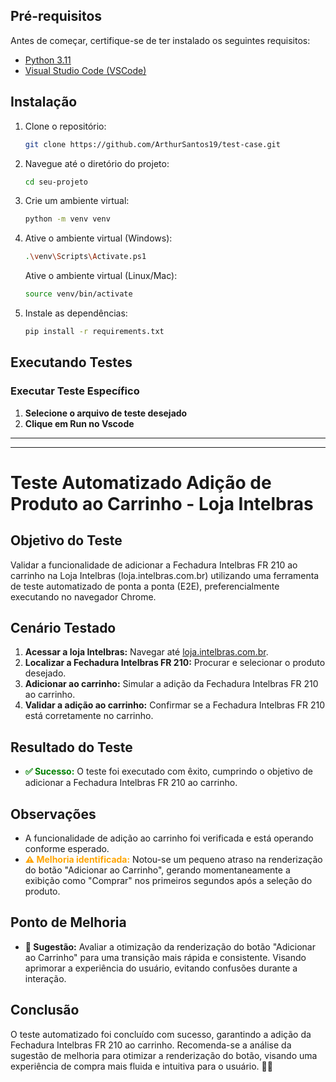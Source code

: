 ## Pré-requisitos

Antes de começar, certifique-se de ter instalado os seguintes requisitos:
- [Python 3.11](https://www.python.org/downloads/)
- [Visual Studio Code (VSCode)](https://code.visualstudio.com/download/)


## Instalação

1. Clone o repositório:
    ```bash
    git clone https://github.com/ArthurSantos19/test-case.git
    ```

2. Navegue até o diretório do projeto:
    ```bash
    cd seu-projeto
    ```

3. Crie um ambiente virtual:
    ```bash
    python -m venv venv
    ```

4. Ative o ambiente virtual (Windows):
    ```bash
    .\venv\Scripts\Activate.ps1
    ```

    Ative o ambiente virtual (Linux/Mac):
    ```bash
    source venv/bin/activate
    ```

5. Instale as dependências:
    ```bash
    pip install -r requirements.txt
    ```


## Executando Testes

### Executar Teste Específico

1. **Selecione o arquivo de teste desejado**
2. **Clique em Run no Vscode**

---
---


# Teste Automatizado Adição de Produto ao Carrinho - Loja Intelbras

## Objetivo do Teste
Validar a funcionalidade de adicionar a Fechadura Intelbras FR 210 ao carrinho na Loja Intelbras (loja.intelbras.com.br) utilizando uma ferramenta de teste automatizado de ponta a ponta (E2E), preferencialmente executando no navegador Chrome.

## Cenário Testado
1. **Acessar a loja Intelbras:** Navegar até [loja.intelbras.com.br](https://loja.intelbras.com.br).
2. **Localizar a Fechadura Intelbras FR 210:** Procurar e selecionar o produto desejado.
3. **Adicionar ao carrinho:** Simular a adição da Fechadura Intelbras FR 210 ao carrinho.
4. **Validar a adição ao carrinho:** Confirmar se a Fechadura Intelbras FR 210 está corretamente no carrinho.

## Resultado do Teste
- **<span style="color: green;">✅ Sucesso:</span>** O teste foi executado com êxito, cumprindo o objetivo de adicionar a Fechadura Intelbras FR 210 ao carrinho.

## Observações
- A funcionalidade de adição ao carrinho foi verificada e está operando conforme esperado.
- **<span style="color: orange;">⚠️ Melhoria identificada:</span>** Notou-se um pequeno atraso na renderização do botão "Adicionar ao Carrinho", gerando momentaneamente a exibição como "Comprar" nos primeiros segundos após a seleção do produto.

## Ponto de Melhoria
- **🔧 Sugestão:** Avaliar a otimização da renderização do botão "Adicionar ao Carrinho" para uma transição mais rápida e consistente. Visando aprimorar a experiência do usuário, evitando confusões durante a interação.

## Conclusão
O teste automatizado foi concluído com sucesso, garantindo a adição da Fechadura Intelbras FR 210 ao carrinho. Recomenda-se a análise da sugestão de melhoria para otimizar a renderização do botão, visando uma experiência de compra mais fluida e intuitiva para o usuário. 🚀✨
